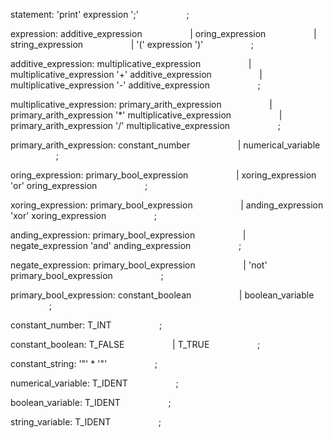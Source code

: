 statement: 'print' expression ';'
&ensp; &ensp; &ensp; &ensp; &ensp; &ensp; &ensp;;

expression: additive_expression
&ensp; &ensp; &ensp; &ensp; &ensp; &ensp; &ensp;| oring_expression
&ensp; &ensp; &ensp; &ensp; &ensp; &ensp; &ensp;| string_expression
&ensp; &ensp; &ensp; &ensp; &ensp; &ensp; &ensp;| '(' expression ')'
&ensp; &ensp; &ensp; &ensp; &ensp; &ensp; &ensp;;

additive_expression: multiplicative_expression
&ensp; &ensp; &ensp; &ensp; &ensp; &ensp; &ensp;| multiplicative_expression '+' additive_expression
&ensp; &ensp; &ensp; &ensp; &ensp; &ensp; &ensp;| multiplicative_expression '-' additive_expression
&ensp; &ensp; &ensp; &ensp; &ensp; &ensp; &ensp;;

multiplicative_expression: primary_arith_expression
&ensp; &ensp; &ensp; &ensp; &ensp; &ensp; &ensp;| primary_arith_expression '*' multiplicative_expression
&ensp; &ensp; &ensp; &ensp; &ensp; &ensp; &ensp;| primary_arith_expression '/' multiplicative_expression
&ensp; &ensp; &ensp; &ensp; &ensp; &ensp; &ensp;;

primary_arith_expression: constant_number
&ensp; &ensp; &ensp; &ensp; &ensp; &ensp; &ensp;| numerical_variable
&ensp; &ensp; &ensp; &ensp; &ensp; &ensp; &ensp;;

oring_expression: primary_bool_expression
&ensp; &ensp; &ensp; &ensp; &ensp; &ensp; &ensp;| xoring_expression 'or' oring_expression
&ensp; &ensp; &ensp; &ensp; &ensp; &ensp; &ensp;;

xoring_expression: primary_bool_expression
&ensp; &ensp; &ensp; &ensp; &ensp; &ensp; &ensp;| anding_expression 'xor' xoring_expression
&ensp; &ensp; &ensp; &ensp; &ensp; &ensp; &ensp;;

anding_expression: primary_bool_expression
&ensp; &ensp; &ensp; &ensp; &ensp; &ensp; &ensp;| negate_expression 'and' anding_expression
&ensp; &ensp; &ensp; &ensp; &ensp; &ensp; &ensp;;

negate_expression: primary_bool_expression
&ensp; &ensp; &ensp; &ensp; &ensp; &ensp; &ensp;| 'not' primary_bool_expression
&ensp; &ensp; &ensp; &ensp; &ensp; &ensp; &ensp;;

primary_bool_expression: constant_boolean
&ensp; &ensp; &ensp; &ensp; &ensp; &ensp; &ensp;| boolean_variable
&ensp; &ensp; &ensp; &ensp; &ensp; &ensp; &ensp;;

constant_number:  T_INT
&ensp; &ensp; &ensp; &ensp; &ensp; &ensp; &ensp;;

constant_boolean:  T_FALSE
&ensp; &ensp; &ensp; &ensp; &ensp; &ensp; &ensp;| T_TRUE
&ensp; &ensp; &ensp; &ensp; &ensp; &ensp; &ensp;;

constant_string: '"' * '"'
&ensp; &ensp; &ensp; &ensp; &ensp; &ensp; &ensp;;

numerical_variable:  T_IDENT
&ensp; &ensp; &ensp; &ensp; &ensp; &ensp; &ensp;;

boolean_variable:  T_IDENT
&ensp; &ensp; &ensp; &ensp; &ensp; &ensp; &ensp;;

string_variable:  T_IDENT
&ensp; &ensp; &ensp; &ensp; &ensp; &ensp; &ensp;;
